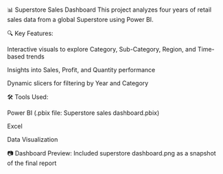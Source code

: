 📊 Superstore Sales Dashboard This project analyzes four years of retail sales data from a global Superstore using Power BI.

🔍 Key Features:

Interactive visuals to explore Category, Sub-Category, Region, and Time-based trends

Insights into Sales, Profit, and Quantity performance

Dynamic slicers for filtering by Year and Category

🛠 Tools Used:

Power BI (.pbix file: Superstore sales dashboard.pbix)

Excel

Data Visualization

📷 Dashboard Preview: Included superstore dashboard.png as a snapshot of the final report
